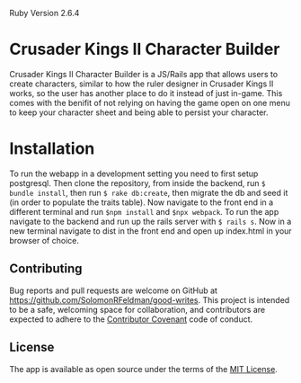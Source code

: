 Ruby Version 2.6.4

# Crusader Kings II Character Builder
Crusader Kings II Character Builder is a JS/Rails app that allows users to create characters, similar to how the ruler designer in Crusader Kings II works, so the user has another place to do it instead of just in-game. This comes with the benifit of not relying on having the game open on one menu to keep your character sheet and being able to persist your character.

# Installation
To run the webapp in a development setting you need to first setup postgresql. Then clone the repository, from inside the backend, run ```$ bundle install```, then run ```$ rake db:create```, then migrate the db and seed it (in order to populate the traits table). Now navigate to the front end in a different terminal and run ```$npm install``` and ```$npx webpack```. To run the app navigate to the backend and run up the rails server with ```$ rails s```. Now in a new terminal navigate to dist in the front end and open up index.html in your browser of choice.

## Contributing

Bug reports and pull requests are welcome on GitHub at https://github.com/SolomonRFeldman/good-writes. This project is intended to be a safe, welcoming space for collaboration, and contributors are expected to adhere to the [Contributor Covenant](http://contributor-covenant.org) code of conduct.

## License

The app is available as open source under the terms of the [MIT License](https://opensource.org/licenses/MIT).
